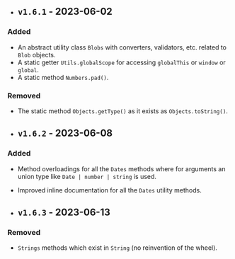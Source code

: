 * ## `v1.6.1` - 2023-06-02

### Added
* An abstract utility class `Blobs` with converters, validators, etc. related to `Blob` objects.
* A static getter `Utils.globalScope` for accessing `globalThis` or `window` or `global`.
* A static method `Numbers.pad()`.

### Removed
* The static method `Objects.getType()` as it exists as `Objects.toString()`.

* ## `v1.6.2` - 2023-06-08
### Added
* Method overloadings for all the `Dates` methods where for arguments an union type like
`Date | number | string` is used.
* Improved inline documentation for all the `Dates` utility methods.

* ## `v1.6.3` - 2023-06-13
### Removed
* `Strings` methods which exist in `String` (no reinvention of the wheel).